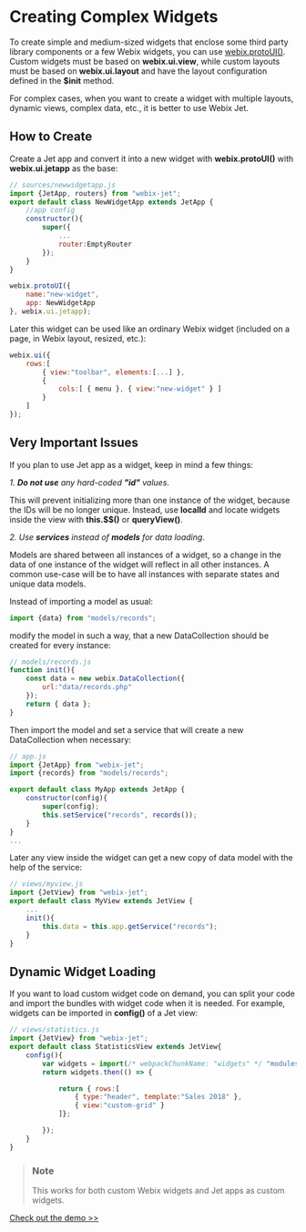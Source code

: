 # Creating Complex Widgets

To create simple and medium-sized widgets that enclose some third party library components or a few Webix widgets, you can use [webix.protoUI\(\)](https://docs.webix.com/desktop__custom_component.html). Custom widgets must be based on **webix.ui.view**, while custom layouts must be based on **webix.ui.layout** and have the layout configuration defined in the **$init** method.

For complex cases, when you want to create a widget with multiple layouts, dynamic views, complex data, etc., it is better to use Webix Jet.

## How to Create

Create a Jet app and convert it into a new widget with **webix.protoUI\(\)** with **webix.ui.jetapp** as the base:

```javascript
// sources/newwidgetapp.js
import {JetApp, routers} from "webix-jet";
export default class NewWidgetApp extends JetApp {
    //app config
    constructor(){
        super({
            ...
            router:EmptyRouter
        });
    }
}

webix.protoUI({
    name:"new-widget",
    app: NewWidgetApp
}, webix.ui.jetapp);
```

Later this widget can be used like an ordinary Webix widget \(included on a page, in Webix layout, resized, etc.\):

```javascript
webix.ui({
    rows:[
        { view:"toolbar", elements:[...] },
        {
            cols:[ { menu }, { view:"new-widget" } ]
        }
    ]
});
```

## Very Important Issues

If you plan to use Jet app as a widget, keep in mind a few things:

_1. **Do not use** any hard-coded **"id"** values_.

This will prevent initializing more than one instance of the widget, because the IDs will be no longer unique. Instead, use **localId** and locate widgets inside the view with **this.$$\(\)** or **queryView\(\)**.

_2. Use **services** instead of **models** for data loading_.

Models are shared between all instances of a widget, so a change in the data of one instance of the widget will reflect in all other instances. A common use-case will be to have all instances with separate states and unique data models.

Instead of importing a model as usual:

```javascript
import {data} from "models/records";
```

modify the model in such a way, that a new DataCollection should be created for every instance:

```javascript
// models/records.js
function init(){
    const data = new webix.DataCollection({
        url:"data/records.php"
    });
    return { data };
}
```

Then import the model and set a service that will create a new DataCollection when necessary:

```javascript
// app.js
import {JetApp} from "webix-jet";
import {records} from "models/records";

export default class MyApp extends JetApp {
    constructor(config){
        super(config);
        this.setService("records", records()); 
    }
}
...
```

Later any view inside the widget can get a new copy of data model with the help of the service:

```javascript
// views/myview.js
import {JetView} from "webix-jet";
export default class MyView extends JetView {
    ...
    init(){
        this.data = this.app.getService("records");
    }
}
```

## Dynamic Widget Loading

If you want to load custom widget code on demand, you can split your code and import the bundles with widget code when it is needed. For example, widgets can be imported in **config\(\)** of a Jet view:

```javascript
// views/statistics.js
import {JetView} from "webix-jet";
export default class StatisticsView extends JetView{
    config(){
        var widgets = import(/* webpackChunkName: "widgets" */ "modules/customgrid");
        return widgets.then(() => {

            return { rows:[
                { type:"header", template:"Sales 2018" },
                { view:"custom-grid" }
            ]};

        });
    }
}
```

> ### Note
>
> This works for both custom Webix widgets and Jet apps as custom widgets.

[Check out the demo &gt;&gt;](https://github.com/webix-hub/jet-demos/blob/master/sources/bundles.js)

